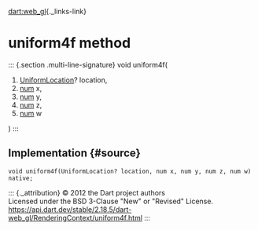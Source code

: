 [dart:web\_gl](../../dart-web_gl/dart-web_gl-library){._links-link}

uniform4f method
================

::: {.section .multi-line-signature}
void uniform4f(

1.  [UniformLocation](../uniformlocation-class)? location,
2.  [num](../../dart-core/num-class) x,
3.  [num](../../dart-core/num-class) y,
4.  [num](../../dart-core/num-class) z,
5.  [num](../../dart-core/num-class) w

)
:::

Implementation {#source}
--------------

``` {.language-dart data-language="dart"}
void uniform4f(UniformLocation? location, num x, num y, num z, num w) native;
```

::: {._attribution}
© 2012 the Dart project authors\
Licensed under the BSD 3-Clause \"New\" or \"Revised\" License.\
<https://api.dart.dev/stable/2.18.5/dart-web_gl/RenderingContext/uniform4f.html>
:::
